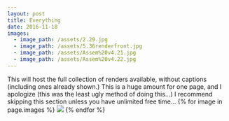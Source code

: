```yaml
---
layout: post
title: Everything
date: 2016-11-18
images:
  - image_path: /assets/2.29.jpg
  - image_path: /assets/5.36renderfront.jpg
  - image_path: /assets/Assem%20v4.21.jpg
  - image_path: /assets/Assem%20v4.22.jpg
---
```

This will host the full collection of renders available, without captions (including ones already shown.) This is a huge amount for one page, and I apologize (this was the least ugly method of doing this...) I recommend skipping this section unless you have unlimited free time...
  {% for image in page.images %}
    <a href="{{ image.image_path }}" target="_blank"><img src= "{{ image.image_path }}"></a>
  {% endfor %}

